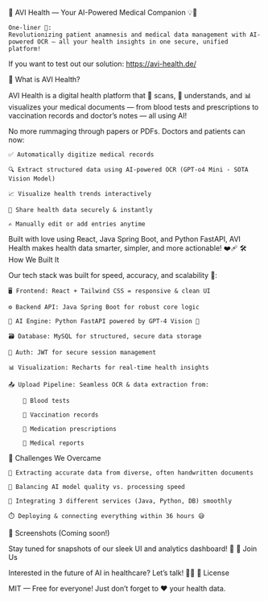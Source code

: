 🏥 AVI Health — Your AI-Powered Medical Companion 💡🧠

    One-liner 💬:
    Revolutionizing patient anamnesis and medical data management with AI-powered OCR — all your health insights in one secure, unified platform!

If you want to test out our solution: https://avi-health.de/

🚀 What is AVI Health?

AVI Health is a digital health platform that 📸 scans, 🧠 understands, and 📊 visualizes your medical documents — from blood tests and prescriptions to vaccination records and doctor’s notes — all using AI!

No more rummaging through papers or PDFs. Doctors and patients can now:

    ✅ Automatically digitize medical records

    🔍 Extract structured data using AI-powered OCR (GPT-o4 Mini - SOTA Vision Model)

    📈 Visualize health trends interactively

    🔗 Share health data securely & instantly

    ✍️ Manually edit or add entries anytime

Built with love using React, Java Spring Boot, and Python FastAPI, AVI Health makes health data smarter, simpler, and more actionable! ❤️‍🩹
🛠️ How We Built It

Our tech stack was built for speed, accuracy, and scalability 🚀:

    🖥️ Frontend: React + Tailwind CSS = responsive & clean UI

    ⚙️ Backend API: Java Spring Boot for robust core logic

    🧬 AI Engine: Python FastAPI powered by GPT-4 Vision 🧠

    🗃️ Database: MySQL for structured, secure data storage

    🔐 Auth: JWT for secure session management

    📊 Visualization: Recharts for real-time health insights

    📤 Upload Pipeline: Seamless OCR & data extraction from:

        🧪 Blood tests

        💉 Vaccination records

        💊 Medication prescriptions

        📄 Medical reports

🧗 Challenges We Overcame

    📝 Extracting accurate data from diverse, often handwritten documents

    🧠 Balancing AI model quality vs. processing speed

    🔌 Integrating 3 different services (Java, Python, DB) smoothly

    ⏱️ Deploying & connecting everything within 36 hours 😅

📸 Screenshots (Coming soon!)

Stay tuned for snapshots of our sleek UI and analytics dashboard! 👀
🤝 Join Us

Interested in the future of AI in healthcare?
Let’s talk! 💬💡
📄 License

MIT — Free for everyone! Just don’t forget to ❤️ your health data.
